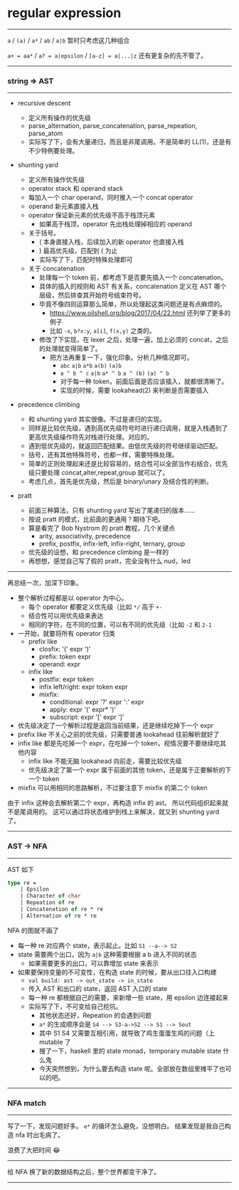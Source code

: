 # regular expression

---

`a` / `(a)` / `a*` / `ab` / `a|b`
暂时只考虑这几种组合

`a+ = aa*` / `a? = a|epsilon` / `[a-z] = a|...|z`
还有更复杂的先不管了。

---

### string => AST

---

- recursive descent
    - 定义所有操作的优先级
    - parse_alternation, parse_concatenation, parse_repeation, parse_atom
    - 实际写了下，会有大量递归，而且是非尾调用。不是简单的 LL(1)，还是有不少特例要处理。

- shunting yard
    - 定义所有操作优先级
    - operator stack 和 operand stack
    - 每加入一个 char operand，同时推入一个 concat operator
    - operand 新元素直接入栈
    - operator 保证新元素的优先级不高于栈顶元素
        - 如果高于栈顶，operator 先出栈处理掉相应的 operand
    - 关于括号。
        - ( 本身直接入栈，后续加入的新 operator 也直接入栈
        - ) 最高优先级，匹配到 ( 为止
        - 实际写了下，匹配时特殊处理即可
    - 关于 concatenation
        - 处理每一个 token 前，都考虑下是否要先插入一个 concatenation。
        - 具体的插入的规则和 AST 有关系，concatenation 定义在 AST 哪个层级，然后排查其开始符号结束符号。
        - 毕竟不像四则运算那么简单，所以处理起这类问题还是有点麻烦的。
            - https://www.oilshell.org/blog/2017/04/22.html 还列举了更多的例子
            - 比如 `-x`, `b?x:y`, `a[i]`, `f(x,y)` 之类的。
        - 修改了下实现，在 lexer 之后，处理一遍，加上必须的 concat，之后的处理就变得简单了。
            - 把方法再重复一下，强化印象。分析几种情况即可。
                - `abc` `a|b` `a*b` `a(b)` `(a)b`
                - `a ^ b ^ c` `a|b` `a* ^ b` `a ^ (b)` `(a) ^ b`
                - 对于每一种 token，前面后面是否应该插入，就都很清晰了。
                - 实现的时候，需要 lookahead(2) 来判断是否需要插入

- precedence climbing
    - 和 shunting yard 其实很像。不过是递归的实现。
    - 同样是比较优先级，遇到高优先级符号时进行递归调用，就是入栈遇到了更高优先级操作符先对栈进行处理。对应的。
    - 遇到低优先级的，就返回匹配结果。由低优先级的符号继续驱动匹配。
    - 括号，还有其他特殊符号，也都一样，需要特殊处理。
    - 简单的正则处理起来还是比较容易的，结合性可以全部当作右结合，优先级只要处理 concat,alter,repeat,group 就可以了。
    - 考虑几点，首先是优先级，然后是 binary/unary 及结合性的判断。

- pratt
    - 前面三种算法，只有 shunting yard 写出了尾递归的版本……
    - 按说 pratt 的模式，比前面的更通用？期待下吧。
    - 算是看完了 Bob Nystrom 的 pratt 教程，几个关键点
        - arity, associativity, precedence
        - prefix, postfix, infix-left, infix-right, ternary, group
    - 优先级的设想，和 precedence climbing 是一样的
    - 再想想，感觉自己写了假的 pratt，完全没有什么 nud，led

---

再总结一次，加深下印象。

- 整个解析过程都是以 operator 为中心。
    - 每个 operator 都要定义优先级（比如 `*/` 高于 `+-`
    - 结合性可以用优先级来表达
    - 相同的字符，在不同的位置，可以有不同的优先级（比如 `-2` 和 `2-1`
- 一开始，就要将所有 operator 归类
    - prefix like
        - closfix: '(' expr ')'
        - prefix: token expr
        - operand: expr
    - infix like
        - postfix: expr token
        - infix left/right: expr token expr
        - mixfix:
            - conditional: expr '?' expr ':' expr
            - apply: expr '(' expr* ')'
            - subscript: expr '[' expr ']'
- 优先级决定了一个解析过程是返回当前结果，还是继续吃掉下一个 expr
- prefix like 不关心之前的优先级，只需要普通 lookahead 往前解析就好了
- infix like 都是先吃掉一个 expr，在吃掉一个 token，视情况要不要继续吃其他内容
    - infix like 不能无脑 lookahead 向前走，需要比较优先级
    - 优先级决定了第一个 expr 属于前面的其他 token，还是属于正要解析的下一个 token
- mixfix 可以用相同的思路解析，不过要注意下 mixfix 的第二个 token

由于 infix 这种会去解析第二个 expr，再构造 infix 的 ast。
所以代码组织起来就不是尾调用的。
这可以通过将状态维护到栈上来解决，就又到 shunting yard 了。

---

### AST -> NFA

---

AST 如下

```ocaml
type re =
    | Epsilon
    | Character of char
    | Repeation of re
    | Concatenation of re * re
    | Alternation of re * re
```

NFA 的图就不画了

- 每一种 re 对应两个 state，表示起止。比如 `S1 --a--> S2`
- state 需要两个出口，因为 `a|b` 这种需要根据 a b 进入不同的状态
    - 如果需要更多的出口，可以靠增加 state 来表示
- 如果要保持变量的不可变性，在构造 state 的时候，要从出口往入口构建
    - `val build: ast -> out_state -> in_state`
    - 传入 AST 和出口的 state，返回 AST 入口的 state
    - 每一种 re 都根据自己的需要，来新增一些 state，用 epsilon 边连接起来
    - 实际写了下，不可变给自己挖坑。
        - 其他状态还好，Repeation 的会遇到问题
        - `a*` 的生成顺序会是 `S4 --> S3-a->S2 --> S1 --> Sout`
        - 其中 S1 S4 又需要互相引用，就导致了鸡生蛋蛋生鸡的问题（上 mutable 了
        - 搜了一下，haskell 里的 state monad，temporary mutable state 什么鬼
        - 今天突然想到，为什么要去构造 state 呢。全部放在数组里摊平了也可以的吧。

---

### NFA match

---

写了一下，发现问题好多。
`e*` 的循环怎么避免，没想明白。
结果发现是我自己构造 nfa 时出毛病了。

浪费了大把时间 😂

---

给 NFA 换了新的数据结构之后，整个世界都变干净了。

---

